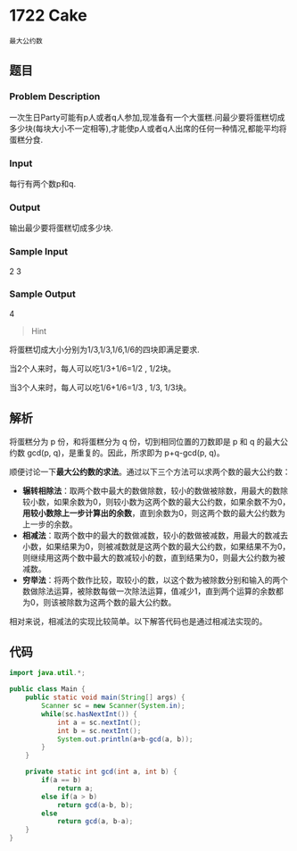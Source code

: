 # 1722 	Cake

`最大公约数`

## 题目

### Problem Description

一次生日Party可能有p人或者q人参加,现准备有一个大蛋糕.问最少要将蛋糕切成多少块(每块大小不一定相等),才能使p人或者q人出席的任何一种情况,都能平均将蛋糕分食. 
 
### Input

每行有两个数p和q.
 
### Output

输出最少要将蛋糕切成多少块.
 
### Sample Input

2 3

### Sample Output

4

> Hint

将蛋糕切成大小分别为1/3,1/3,1/6,1/6的四块即满足要求.

当2个人来时，每人可以吃1/3+1/6=1/2 , 1/2块。

当3个人来时，每人可以吃1/6+1/6=1/3 , 1/3, 1/3块。

## 解析

将蛋糕分为 p 份，和将蛋糕分为 q 份，切到相同位置的刀数即是 p 和 q 的最大公约数 gcd(p, q)，是重复的。因此，所求即为 p+q-gcd(p, q)。

顺便讨论一下**最大公约数的求法**。通过以下三个方法可以求两个数的最大公约数：

* **辗转相除法**：取两个数中最大的数做除数，较小的数做被除数，用最大的数除较小数，如果余数为0，则较小数为这两个数的最大公约数，如果余数不为0，**用较小数除上一步计算出的余数**，直到余数为0，则这两个数的最大公约数为上一步的余数。
* **相减法**：取两个数中的最大的数做减数，较小的数做被减数，用最大的数减去小数，如果结果为0，则被减数就是这两个数的最大公约数，如果结果不为0，则继续用这两个数中最大的数减较小的数，直到结果为0，则最大公约数为被减数。
* **穷举法**：将两个数作比较，取较小的数，以这个数为被除数分别和输入的两个数做除法运算，被除数每做一次除法运算，值减少1，直到两个运算的余数都为0，则该被除数为这两个数的最大公约数。

相对来说，相减法的实现比较简单。以下解答代码也是通过相减法实现的。

## 代码

```java
import java.util.*;

public class Main {
    public static void main(String[] args) {
        Scanner sc = new Scanner(System.in);
        while(sc.hasNextInt()) {
            int a = sc.nextInt();
            int b = sc.nextInt();
            System.out.println(a+b-gcd(a, b));
        }
    }

    private static int gcd(int a, int b) {
        if(a == b)
            return a;
        else if(a > b)
            return gcd(a-b, b);
        else
            return gcd(a, b-a);
    }
}
```
